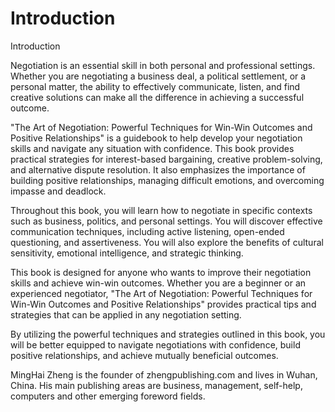 # Introduction

Introduction

Negotiation is an essential skill in both personal and professional settings. Whether you are negotiating a business deal, a political settlement, or a personal matter, the ability to effectively communicate, listen, and find creative solutions can make all the difference in achieving a successful outcome.

"The Art of Negotiation: Powerful Techniques for Win-Win Outcomes and Positive Relationships" is a guidebook to help develop your negotiation skills and navigate any situation with confidence. This book provides practical strategies for interest-based bargaining, creative problem-solving, and alternative dispute resolution. It also emphasizes the importance of building positive relationships, managing difficult emotions, and overcoming impasse and deadlock.

Throughout this book, you will learn how to negotiate in specific contexts such as business, politics, and personal settings. You will discover effective communication techniques, including active listening, open-ended questioning, and assertiveness. You will also explore the benefits of cultural sensitivity, emotional intelligence, and strategic thinking.

This book is designed for anyone who wants to improve their negotiation skills and achieve win-win outcomes. Whether you are a beginner or an experienced negotiator, "The Art of Negotiation: Powerful Techniques for Win-Win Outcomes and Positive Relationships" provides practical tips and strategies that can be applied in any negotiation setting.

By utilizing the powerful techniques and strategies outlined in this book, you will be better equipped to navigate negotiations with confidence, build positive relationships, and achieve mutually beneficial outcomes.


MingHai Zheng is the founder of zhengpublishing.com and lives in Wuhan, China. His main publishing areas are business, management, self-help, computers and other emerging foreword fields.
